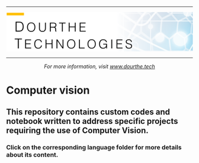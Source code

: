 ___

<a href='http://www.dourthe.tech'> <img src='Dourthe_Technologies_Headers.png' /></a>
___
<center><em>For more information, visit <a href='http://www.dourthe.tech'>www.dourthe.tech</a></em></center>

# Computer vision

## This repository contains custom codes and notebook written to address specific projects requiring the use of Computer Vision.

### Click on the corresponding language folder for more details about its content.
